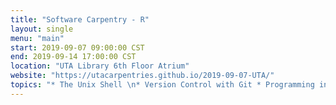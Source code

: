 ```yaml
---
title: "Software Carpentry - R"
layout: single
menu: "main"
start: 2019-09-07 09:00:00 CST
end: 2019-09-14 17:00:00 CST
location: "UTA Library 6th Floor Atrium"
website: "https://utacarpentries.github.io/2019-09-07-UTA/"
topics: "* The Unix Shell \n* Version Control with Git * Programming in R *"
---
```

